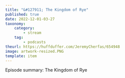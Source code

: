 ```yaml
---
title: "&#127911; The Kingdom of Rye"
published: true
date: 2022-12-01-03-27
taxonomy:
    category:
        - stream
    tag:
        - podcasts
theurl: https://huffduffer.com/JeremyCherfas/654948
image: artwork-resized.PNG
template: item
---
```


Episode summary: The Kingdom of Rye
